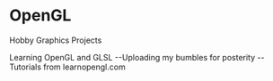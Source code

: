 # OpenGL
Hobby Graphics Projects


Learning OpenGL and GLSL
  --Uploading my bumbles for posterity
  --Tutorials from learnopengl.com

